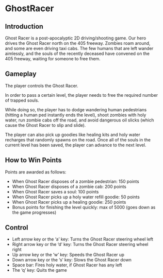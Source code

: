 # GhostRacer

## Introduction

Ghost Racer is a post-apocalyptic 2D driving/shooting game. Our hero drives the Ghost Racer north on the 405 freeway. Zombies roam around, and some are even driving taxi cabs. The few humans that are left wander aimlessly, and the souls of the recently deceased have convened on the 405 freeway, waiting for someone to free them.

## Gameplay

The player controls the Ghost Racer.

In order to pass a certain level, the player needs to free the required number of trapped souls.

While doing so, the player has to dodge wandering human pedestrians (hitting a human ped instantly ends the level), shoot zombies with holy water, run zombie cabs off the road, and avoid dangerous oil slicks (which cause the Ghost Racer to slip and slide).

The player can also pick up goodies like healing kits and holy water recharges that randomly spawns on the road. Once all of the souls in the current level has been saved, the player can advance to the next level.

## How to Win Points

Points are awarded as follows:

- When Ghost Racer disposes of a zombie pedestrian: 150 points
- When Ghost Racer disposes of a zombie cab: 200 points
- When Ghost Racer saves a soul: 100 points
- When Ghost Racer picks up a holy water refill goodie: 50 points
- When Ghost Racer picks up a healing goodie: 250 points
- Bonus points for finishing the level quickly: max of 5000 (goes down as the game progresses)

## Control

- Left arrow key or the ‘a’ key: Turns the Ghost Racer steering wheel left
- Right arrow key or the ‘d’ key: Turns the Ghost Racer steering wheel right
- Up arrow key or the ‘w’ key: Speeds the Ghost Racer up
- Down arrow key or the ‘s’ key: Slows the Ghost Racer down
- Space bar: Fires holy water, if Ghost Racer has any left
- The ‘q’ key: Quits the game
